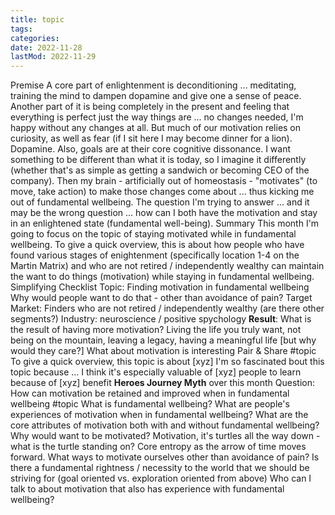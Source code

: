 ```yaml
---
title: topic
tags:
categories:
date: 2022-11-28
lastMod: 2022-11-29
---
```

Premise
A core part of enlightenment is deconditioning ... meditating, training the mind to dampen dopamine and give one a sense of peace. Another part of it is being completely in the present and feeling that everything is perfect just the way things are ... no changes needed, I'm happy without any changes at all.
But much of our motivation relies on curiosity, as well as fear (if I sit here I may become dinner for a lion). Dopamine.  Also, goals are at their core cognitive dissonance.  I want something to be different than what it is today, so I imagine it differently (whether that's as simple as getting a sandwich or becoming CEO of the company). Then my brain - artificially out of homeostasis - "motivates" (to move, take action) to make those changes come about ... thus kicking me out of fundamental wellbeing.
The question I'm trying to answer ... and it may be the wrong question ... how can I both have the motivation and stay in an enlightened state (fundamental well-being).
Summary
This month I'm going to focus on the topic of staying motivated while in fundamental wellbeing. To give a quick overview, this is about how people who have found various stages of enightenment (specifically location 1-4 on the Martin Matrix) and who are not retired / independently wealthy can maintain the want to do things (motivation) while staying in fundamental wellbeing.
Simplifying Checklist
Topic: Finding motivation in fundamental wellbeing
Why would people want to do that - other than avoidance of pain?
Target Market: Finders who are not retired / independently wealthy (are there other segments?)
Industry: neuroscience / positive spychology
**Result**: What is the result of having more motivation?  Living the life you truly want, not being on the mountain, leaving a legacy, having a meaningful life [but why would they care?]
What about motivation is interesting
Pair & Share #topic
To give a quick overview, this topic is about [xyz]
I'm so fascinated bout this topic because ...
I think it's especially valuable of [xyz] people to learn because of [xyz] benefit
**Heroes Journey Myth** over this month
Question: How can motivation be retained and improved when in fundamental wellbeing #topic
What is fundamental wellbeing?
What are people's experiences of motivation when in fundamental wellbeing?
What are the core attributes of motivation both with and without fundamental wellbeing?
Why would want to be motivated?  Motivation, it's turtles all the way down - what is the turtle standing on? Core entropy as the arrow of time moves forward.
What  ways to motivate ourselves other than avoidance of pain?
Is there a fundamental rightness / necessity to the world that we should be striving for (goal oriented vs. exploration oriented from above)
Who can I talk to about motivation that also has experience with fundamental wellbeing?